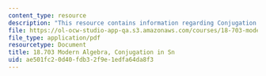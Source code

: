 ```yaml
---
content_type: resource
description: "This resource contains information regarding Conjugation in sn.\r\n"
file: https://ol-ocw-studio-app-qa.s3.amazonaws.com/courses/18-703-modern-algebra-spring-2013/ae501fc20d40fdb32f9e1edfa64da8f3_MIT18_703S13_pra_l_6.pdf
file_type: application/pdf
resourcetype: Document
title: 18.703 Modern Algebra, Conjugation in Sn
uid: ae501fc2-0d40-fdb3-2f9e-1edfa64da8f3
---
```

